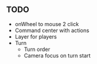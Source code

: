 ## TODO

- onWheel to mouse 2 click
- Command center with actions
- Layer for players
- Turn
  - Turn order
  - Camera focus on turn start
